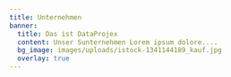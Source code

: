 ```yaml
---
title: Unternehmen
banner:
  title: Das ist DataProjex
  content: Unser Sunternehmen Lorem ipsum dolore....
  bg_image: images/uploads/istock-1341144189_kauf.jpg
  overlay: true
---
```

